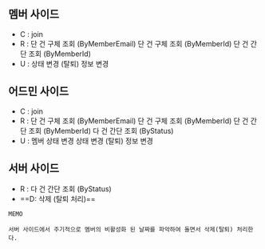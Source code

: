 ## 멤버 사이드
- C : join
- R : 
	단 건 구체 조회 (ByMemberEmail)
	단 건 구체 조회 (ByMemberId)
	단 건 간단 조회 (ByMemberId)
- U :
	상태 변경 (탈퇴)
	정보 변경

## 어드민 사이드
- C : join
- R : 
	단 건 구체 조회 (ByMemberEmail)
	단 건 구체 조회 (ByMemberId)
	단 건 간단 조회 (ByMemberId)
	다 건 간단 조회 (ByStatus)
- U :
	멤버 상태 변경
	상태 변경 (탈퇴)
	정보 변경

## 서버 사이드 
- R : 다 건 간단 조회 (ByStatus)
- ==D: 삭제 (탈퇴 처리)==

~~~ 
MEMO

서버 사이드에서 주기적으로 멤버의 비활성화 된 날짜를 파악하여 돌면서 삭제(탈퇴) 처리한다.
~~~
